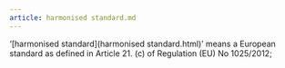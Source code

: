 ```yaml
---
article: harmonised standard.md
---
```


‘[harmonised standard](harmonised standard.html)’ means a European standard as defined in Article 21. (c) of Regulation (EU) No 1025/2012;